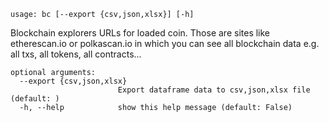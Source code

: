 ```
usage: bc [--export {csv,json,xlsx}] [-h]
```

Blockchain explorers URLs for loaded coin. Those are sites like etherescan.io or polkascan.io in which you can see all blockchain data e.g. all txs,
all tokens, all contracts...

```
optional arguments:
  --export {csv,json,xlsx}
                        Export dataframe data to csv,json,xlsx file (default: )
  -h, --help            show this help message (default: False)
```
